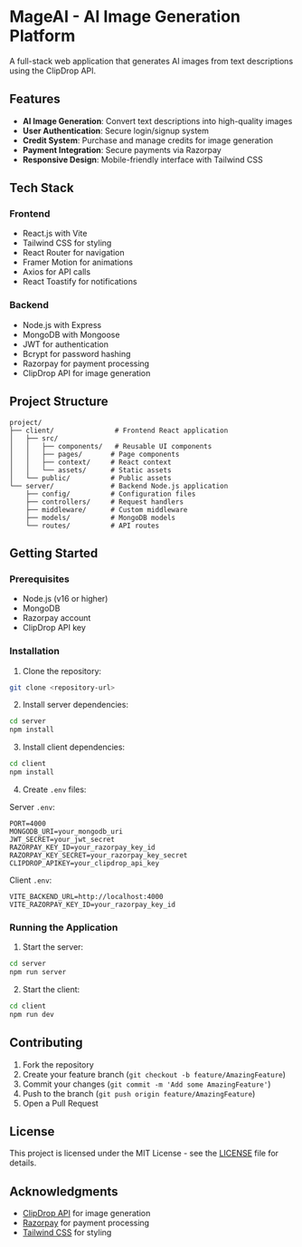 # MageAI - AI Image Generation Platform

A full-stack web application that generates AI images from text descriptions using the ClipDrop API.

## Features

- **AI Image Generation**: Convert text descriptions into high-quality images
- **User Authentication**: Secure login/signup system
- **Credit System**: Purchase and manage credits for image generation
- **Payment Integration**: Secure payments via Razorpay
- **Responsive Design**: Mobile-friendly interface with Tailwind CSS

## Tech Stack

### Frontend
- React.js with Vite
- Tailwind CSS for styling
- React Router for navigation
- Framer Motion for animations
- Axios for API calls
- React Toastify for notifications

### Backend
- Node.js with Express
- MongoDB with Mongoose
- JWT for authentication
- Bcrypt for password hashing
- Razorpay for payment processing
- ClipDrop API for image generation

## Project Structure

```
project/
├── client/               # Frontend React application
│   ├── src/
│   │   ├── components/   # Reusable UI components
│   │   ├── pages/       # Page components
│   │   ├── context/     # React context
│   │   └── assets/      # Static assets
│   └── public/          # Public assets
└── server/              # Backend Node.js application
    ├── config/          # Configuration files
    ├── controllers/     # Request handlers
    ├── middleware/      # Custom middleware
    ├── models/          # MongoDB models
    └── routes/          # API routes
```

## Getting Started

### Prerequisites
- Node.js (v16 or higher)
- MongoDB
- Razorpay account
- ClipDrop API key

### Installation

1. Clone the repository:
```bash
git clone <repository-url>
```

2. Install server dependencies:
```bash
cd server
npm install
```

3. Install client dependencies:
```bash
cd client
npm install
```

4. Create `.env` files:

Server `.env`:
```
PORT=4000
MONGODB_URI=your_mongodb_uri
JWT_SECRET=your_jwt_secret
RAZORPAY_KEY_ID=your_razorpay_key_id
RAZORPAY_KEY_SECRET=your_razorpay_key_secret
CLIPDROP_APIKEY=your_clipdrop_api_key
```

Client `.env`:
```
VITE_BACKEND_URL=http://localhost:4000
VITE_RAZORPAY_KEY_ID=your_razorpay_key_id
```

### Running the Application

1. Start the server:
```bash
cd server
npm run server
```

2. Start the client:
```bash
cd client
npm run dev
```

## Contributing

1. Fork the repository
2. Create your feature branch (`git checkout -b feature/AmazingFeature`)
3. Commit your changes (`git commit -m 'Add some AmazingFeature'`)
4. Push to the branch (`git push origin feature/AmazingFeature`)
5. Open a Pull Request

## License

This project is licensed under the MIT License - see the [LICENSE](LICENSE) file for details.

## Acknowledgments

- [ClipDrop API](https://clipdrop.co/apis) for image generation
- [Razorpay](https://razorpay.com/) for payment processing
- [Tailwind CSS](https://tailwindcss.com/) for styling

